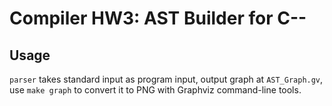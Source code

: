 # Compiler HW3: AST Builder for C--

## Usage

`parser` takes standard input as program input, output graph at `AST_Graph.gv`,
use `make graph` to convert it to PNG with Graphviz command-line tools.
